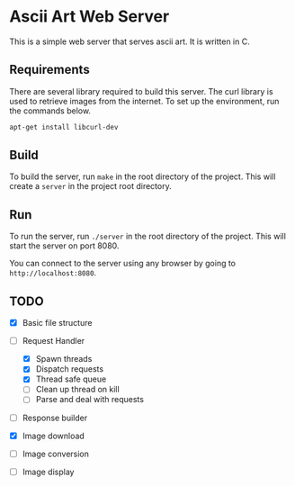 # Ascii Art Web Server

This is a simple web server that serves ascii art. It is written in C.

## Requirements
There are several library required to build this server.
The curl library is used to retrieve images from the internet.
To set up the environment, run the commands below.
```sh
apt-get install libcurl-dev
```


## Build

To build the server, run `make` in the root directory of the project. This will create a `server` in the project root directory.

## Run

To run the server, run `./server` in the root directory of the project. This will start the server on port 8080.

You can connect to the server using any browser by going to `http://localhost:8080`.

## TODO

- [X] Basic file structure
- [ ] Request Handler
    - [X] Spawn threads
    - [X] Dispatch requests
    - [X] Thread safe queue
    - [ ] Clean up thread on kill
    - [ ] Parse and deal with requests
- [ ] Response builder
- [X] Image download
- [ ] Image conversion
- [ ] Image display

